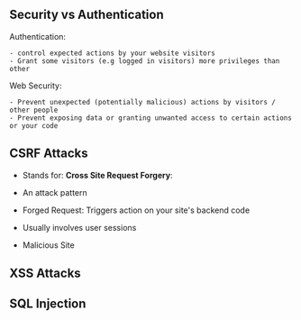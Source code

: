 ## Security vs Authentication

Authentication:

    - control expected actions by your website visitors
    - Grant some visitors (e.g logged in visitors) more privileges than other

Web Security:

    - Prevent unexpected (potentially malicious) actions by visitors / other people
    - Prevent exposing data or granting unwanted access to certain actions or your code

## CSRF Attacks

- Stands for: **Cross Site Request Forgery**:

- An attack pattern

- Forged Request: Triggers action on your site's backend code

- Usually involves user sessions

- Malicious Site

## XSS Attacks

## SQL Injection
